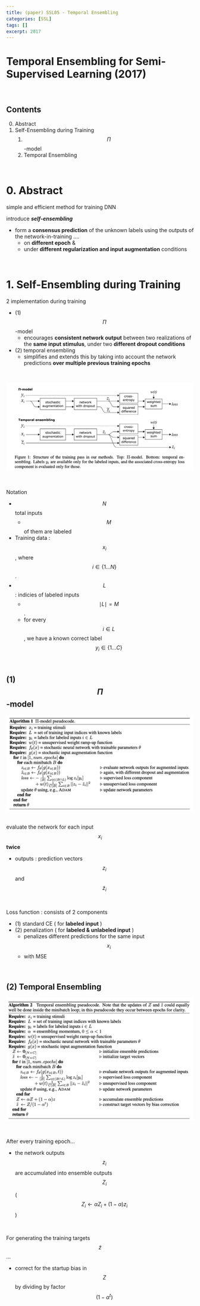```yaml
---
title: (paper) SSL05 - Temporal Ensembling
categories: [SSL]
tags: []
excerpt: 2017
---
```


<script src="https://cdn.mathjax.org/mathjax/latest/MathJax.js?config=TeX-AMS-MML_HTMLorMML" type="text/javascript"></script>

# Temporal Ensembling for Semi-Supervised Learning (2017)

<br>

## Contents

0. Abstract
1. Self-Ensembling during Training
   1. $$\Pi$$-model
   2. Temporal Ensembling



<br>

# 0. Abstract

simple and efficient method for training DNN

introduce ***self-ensembling***

- form a **consensus prediction** of the unknown labels using the outputs of the network-in-training ….
  - on **different epoch** &
  - under **different regularization and input augmentation** conditions

<br>

# 1. Self-Ensembling during Training

2 implementation during training

- (1) $$\Pi$$-model
  - encourages **consistent network output** between two realizations of the **same input stimulus**, under two **different dropout conditions**
- (2) temporal ensembling
  - simplifies and extends this by taking into account the network predictions **over multiple previous training epochs**

<br>

![figure2](/assets/img/semi/img11.png)

<br>

Notation

- $$N$$ total inputs
  - $$M$$ of them are labeled
- Training data :  $$x_i$$, where $$i \in\{1 \ldots N\}$$.
- $$L$$ : indicies of labeled inputs
  - $$\mid L\mid=M$$.
  - for every $$i \in L$$, we have a known correct label $$y_i \in\{1 \ldots C\}$$

<br>

## (1) $$\Pi$$-model

![figure2](/assets/img/semi/img12.png)

<br>evaluate the network for each input $$x_i$$ **twice**

- outputs : prediction vectors $$z_i$$ and $$\tilde{z}_i$$

<br>

Loss function : consists of 2 components

- (1) standard CE ( for **labeled input** )
- (2) penalization ( for **labeled & unlabeled input** )
  - penalizes different predictions for the same input $$x_i$$ 
  - with MSE

<br>

## (2) Temporal Ensembling

![figure2](/assets/img/semi/img13.png)

<br>

After every training epoch…

- the network outputs $$z_i$$ are accumulated into ensemble outputs $$Z_i$$ 

  ( $$Z_i \leftarrow \alpha Z_i+(1-\alpha) z_i$$ )

<br>

For generating the training targets $$\tilde{z}$$…

- correct for the startup bias in $$Z$$ by dividing by factor $$\left(1-\alpha^t\right)$$
